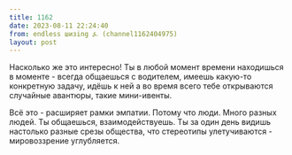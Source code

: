 ```yaml
---
title: 1162
date: 2023-08-11 22:24:40
from: endless шизing ⍼ (channel1162404975)
layout: post
---
```


Насколько же это интересно! Ты в любой момент времени находишься в моменте - всегда общаешься с водителем, имеешь какую-то конкретную задачу, идёшь к ней
а во время всего тебе открываются случайные авантюры, такие мини-ивенты.

Всё это - расширяет рамки эмпатии. Потому что люди. Много разных людей. Ты общаешься, взаимодействуешь. 
Ты за один день видишь настолько разные срезы общества, что стереотипы улетучиваются - мировоззрение углубляется.
